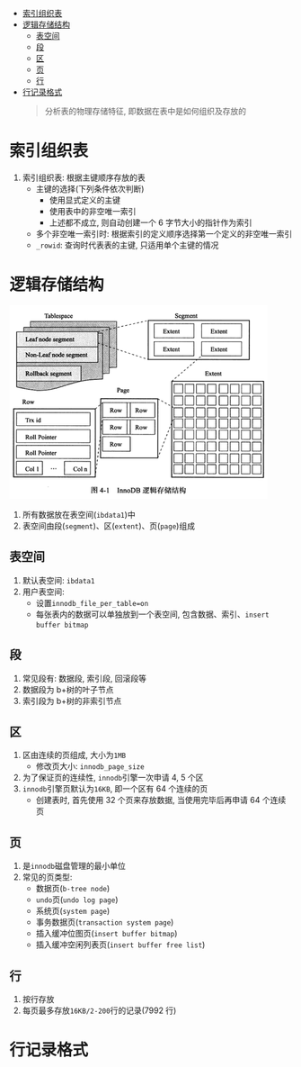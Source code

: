 - [索引组织表](#索引组织表)
- [逻辑存储结构](#逻辑存储结构)
  - [表空间](#表空间)
  - [段](#段)
  - [区](#区)
  - [页](#页)
  - [行](#行)
- [行记录格式](#行记录格式)
  > 分析表的物理存储特征, 即数据在表中是如何组织及存放的

# 索引组织表

1. 索引组织表: 根据主键顺序存放的表
   - 主键的选择(下列条件依次判断)
     - 使用显式定义的主键
     - 使用表中的非空唯一索引
     - 上述都不成立, 则自动创建一个 6 字节大小的指针作为索引
   - 多个非空唯一索引时: 根据索引的定义顺序选择第一个定义的非空唯一索引
   - `_rowid`: 查询时代表表的主键, 只适用单个主键的情况

# 逻辑存储结构

![](img/innodb逻辑存储结构.png)

1. 所有数据放在表空间(`ibdata1`)中
2. 表空间由段(`segment`)、区(`extent`)、页(`page`)组成

## 表空间

1. 默认表空间: `ibdata1`
2. 用户表空间:
   - 设置`innodb_file_per_table=on`
   - 每张表内的数据可以单独放到一个表空间, 包含数据、索引、`insert buffer bitmap`

## 段

1. 常见段有: 数据段, 索引段, 回滚段等
2. 数据段为 b+树的叶子节点
3. 索引段为 b+树的非索引节点

## 区

1. 区由连续的页组成, 大小为`1MB`
   - 修改页大小: `innodb_page_size`
2. 为了保证页的连续性, `innodb`引擎一次申请 4, 5 个区
3. `innodb`引擎页默认为`16KB`, 即一个区有 64 个连续的页
   - 创建表时, 首先使用 32 个页来存放数据, 当使用完毕后再申请 64 个连续页

## 页

1. 是`innodb`磁盘管理的最小单位
2. 常见的页类型:
   - 数据页(`b-tree node`)
   - `undo`页(`undo log page`)
   - 系统页(`system page`)
   - 事务数据页(`transaction system page`)
   - 插入缓冲位图页(`insert buffer bitmap`)
   - 插入缓冲空闲列表页(`insert buffer free list`)

## 行

1. 按行存放
2. 每页最多存放`16KB/2-200`行的记录(7992 行)

# 行记录格式
